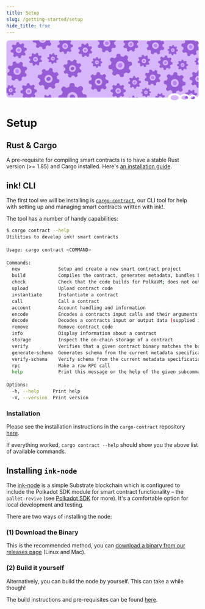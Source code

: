 ```yaml
---
title: Setup
slug: /getting-started/setup
hide_title: true
---
```


![Setup Title Picture](/img/title/setup.svg)

# Setup

## Rust & Cargo

A pre-requisite for compiling smart contracts is to have a stable Rust version (>= 1.85) and Cargo installed.
Here's [an installation guide](https://doc.rust-lang.org/cargo/getting-started/installation.html).

## ink! CLI

The first tool we will be installing is [`cargo-contract`](https://github.com/use-ink/cargo-contract),
our CLI tool for help with setting up and managing smart contracts written with ink!.

The tool has a number of handy capabilities:

```bash
$ cargo contract --help
Utilities to develop ink! smart contracts

Usage: cargo contract <COMMAND>

Commands:
  new              Setup and create a new smart contract project
  build            Compiles the contract, generates metadata, bundles both together in a `<name>.contract` file
  check            Check that the code builds for PolkaVM; does not output any `<name>.contract` artifact to the `target/` directory
  upload           Upload contract code
  instantiate      Instantiate a contract
  call             Call a contract
  account          Account handling and information
  encode           Encodes a contracts input calls and their arguments
  decode           Decodes a contracts input or output data (supplied in hex-encoding)
  remove           Remove contract code
  info             Display information about a contract
  storage          Inspect the on-chain storage of a contract
  verify           Verifies that a given contract binary matches the build result of the specified workspace
  generate-schema  Generates schema from the current metadata specification
  verify-schema    Verify schema from the current metadata specification
  rpc              Make a raw RPC call
  help             Print this message or the help of the given subcommand(s)

Options:
  -h, --help     Print help
  -V, --version  Print version
```

### Installation

Please see the installation instructions in the `cargo-contract` repository [here](https://github.com/use-ink/cargo-contract#installation).

If everything worked, `cargo contract --help` should show you the above list of available commands.

## Installing `ink-node`

The [ink-node](https://github.com/use-ink/ink-node) is
a simple Substrate blockchain which is configured to include the Polkadot SDK module for
smart contract functionality – the `pallet-revive` (see [Polkadot SDK](../background/polkadot-sdk.md) for more).
It's a comfortable option for local development and testing.

There are two ways of installing the node:

### (1) Download the Binary
This is the recommended method, you can
[download a binary from our releases page](https://github.com/use-ink/ink-node/releases)
(Linux and Mac). 

### (2) Build it yourself

Alternatively, you can build the node by yourself.
This can take a while though!

The build instructions and pre-requisites can be found
[here](https://github.com/use-ink/ink-node?tab=readme-ov-file#build-locally).